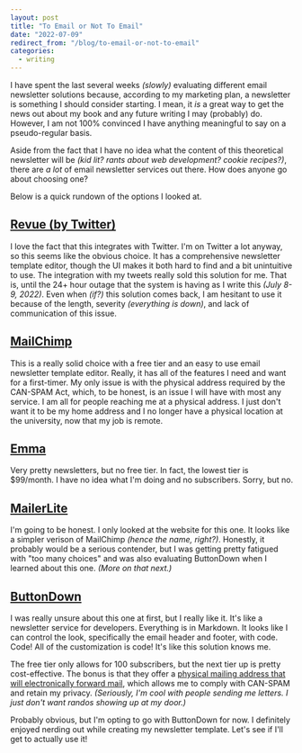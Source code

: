 ```yaml
---
layout: post
title: "To Email or Not To Email"
date: "2022-07-09"
redirect_from: "/blog/to-email-or-not-to-email"
categories:
  - writing
---
```


I have spent the last several weeks _(slowly)_ evaluating different email newsletter solutions because, according to my marketing plan, a newsletter is something I should consider starting. I mean, it _is_ a great way to get the news out about my book and any future writing I may (probably) do. However, I am not 100% convinced I have anything meaningful to say on a pseudo-regular basis. 

Aside from the fact that I have no idea what the content of this theoretical newsletter will be _(kid lit? rants about web development? cookie recipes?)_, there are _a lot_ of email newsletter services out there. How does anyone go about choosing one?

Below is a quick rundown of the options I looked at.

## [Revue (by Twitter)](https://revue.co)

I love the fact that this integrates with Twitter. I'm on Twitter a lot anyway, so this seems like the obvious choice. It has a comprehensive newsletter template editor, though the UI makes it both hard to find and a bit unintuitive to use. The integration with my tweets really sold this solution for me. That is, until the 24+ hour outage that the system is having as I write this _(July 8-9, 2022)_. Even when _(if?)_ this solution comes back, I am hesitant to use it because of the length, severity _(everything is down)_, and lack of communication of this issue.

## [MailChimp](https://mailchimp.com/)

This is a really solid choice with a free tier and an easy to use email newsletter template editor. Really, it has all of the features I need and want for a first-timer. My only issue is with the physical address required by the CAN-SPAM Act, which, to be honest, is an issue I will have with most any service. I am all for people reaching me at a physical address. I just don't want it to be my home address and I no longer have a physical location at the university, now that my job is remote.

## [Emma](https://myemma.com/)

Very pretty newsletters, but no free tier. In fact, the lowest tier is $99/month. I have no idea what I'm doing and no subscribers. Sorry, but no.

## [MailerLite](https://www.mailerlite.com/)

I'm going to be honest. I only looked at the website for this one. It looks like a simpler verison of MailChimp _(hence the name, right?)_. Honestly, it probably would be a serious contender, but I was getting pretty fatigued with "too many choices" and was also evaluating ButtonDown when I learned about this one. _(More on that next.)_

## [ButtonDown](https://buttondown.email/)

I was really unsure about this one at first, but I really like it. It's like a newsletter service for developers. Everything is in Markdown. It looks like I can control the look, specifically the email header and footer, with code. Code! All of the customization is code! It's like this solution knows me.

The free tier only allows for 100 subscribers, but the next tier up is pretty cost-effective. The bonus is that they offer a [physical mailing address that will electronically forward mail](https://www.notion.so/b657ff246c884b6e82327449a114ea4e?v=1d857c36b82f452ea28afdf7844eea49&p=164a40bedd444dcfb6990cfefbe11dcd), which allows me to comply with CAN-SPAM and retain my privacy. _(Seriously, I'm cool with people sending me letters. I just don't want randos showing up at my door.)_

Probably obvious, but I'm opting to go with ButtonDown for now. I definitely enjoyed nerding out while creating my newsletter template. Let's see if I'll get to actually use it!